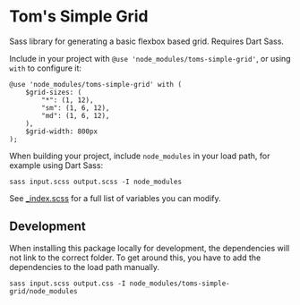 # Tom's Simple Grid

Sass library for generating a basic flexbox based grid. Requires Dart Sass.

Include in your project with `@use 'node_modules/toms-simple-grid'`, or using `with` to configure it:

```
@use 'node_modules/toms-simple-grid' with (
	$grid-sizes: (
		"*": (1, 12),
		"sm": (1, 6, 12),
		"md": (1, 6, 12),
	),
	$grid-width: 800px
);
```

When building your project, include `node_modules` in your load path, for example using Dart Sass:

```
sass input.scss output.scss -I node_modules
```

See [_index.scss](_index.scss) for a full list of variables you can modify.

## Development

When installing this package locally for development, the dependencies will not link to the correct folder. To get around this, you have to add the dependencies to the load path manually.

```
sass input.scss output.css -I node_modules/toms-simple-grid/node_modules
```
